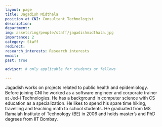 ```yaml
---
layout: page
title: Jagadish Midthala
position_at_CNI: Consultant Technologist
description: 
department:
img: assets/img/people/staff/jagadishmidthala.jpg
importance: 2
category: Staff
redirect: 
research_interests: Research interests
email: 
past: true

advisor: # only applicable for students or fellows

---
```


Jagadish works on projects related to public health and epidemiology. Before joining CNI he worked as a software engineer and corporate trainer at Jed-i Technologies. He has a background in computer science with CS education as a specialization. He likes to spend his spare time hiking, travelling and teaching math to school students. He graduated from MS Ramaiah Institute of Technology (BE) in 2006 and holds master’s and PhD degrees from IIT Bombay.